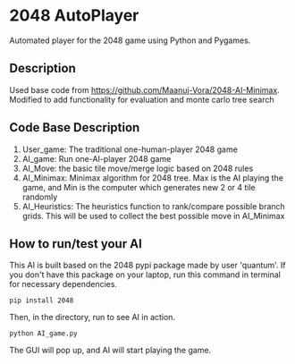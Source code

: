 # 2048 AutoPlayer

Automated player for the 2048 game using Python and Pygames.

## Description

Used base code from https://github.com/Maanuj-Vora/2048-AI-Minimax. Modified to add functionality for evaluation and monte carlo tree search

## Code Base Description
1. User_game: The traditional one-human-player 2048 game
2. AI_game: Run one-AI-player 2048 game
3. AI_Move: the basic tile move/merge logic based on 2048 rules
4. AI_Minimax: Minimax algorithm for 2048 tree. Max is the AI playing the game, and Min is the computer which generates new 2 or 4 tile randomly
5. AI_Heuristics: The heuristics function to rank/compare possible branch grids. This will be used to collect the best possible move in AI_Minimax

## How to run/test your AI

This AI is built based on the 2048 pypi package made by user 'quantum'. If you don't have this package on your laptop, run this command in terminal for necessary dependencies.
```
pip install 2048
```

Then, in the directory, run to see AI in action.
```
python AI_game.py
```
The GUI will pop up, and AI will start playing the game.
